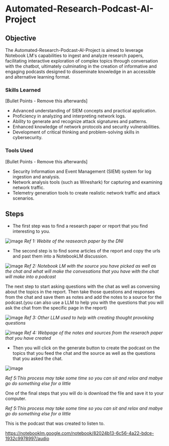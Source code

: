 # Automated-Research-Podcast-AI-Project

## Objective

The Automated-Research-Podcast-AI-Project is aimed to leverage Notebook LM's capabilities to ingest and analyze research papers, facilitating interactive exploration of complex topics through conversation with the chatbot, ultimately culminating in the creation of informative and engaging podcasts designed to disseminate knowledge in an accessible and alternative learning format.
### Skills Learned
[Bullet Points - Remove this afterwards]

- Advanced understanding of SIEM concepts and practical application.
- Proficiency in analyzing and interpreting network logs.
- Ability to generate and recognize attack signatures and patterns.
- Enhanced knowledge of network protocols and security vulnerabilities.
- Development of critical thinking and problem-solving skills in cybersecurity.

### Tools Used
[Bullet Points - Remove this afterwards]

- Security Information and Event Management (SIEM) system for log ingestion and analysis.
- Network analysis tools (such as Wireshark) for capturing and examining network traffic.
- Telemetry generation tools to create realistic network traffic and attack scenarios.

## Steps
- The first step was to find a research paper or report that you find interesting to you. 

![image](https://github.com/user-attachments/assets/a6ad40c7-4967-495f-8f4a-a2f0a5aacfe1)
*Ref 1: Webite of the reasearch paper by the DNI*

- The second step is to find some articles of the report and copy the urls and past them into a NotebookLM discussion. 

![image](https://github.com/user-attachments/assets/4e90b548-93e7-4e0c-a64b-5a5125a4c74e)
*Ref 2: Notebook LM with the source you have picked as well as the chat and what will make the convesations that you have with the chat will make into a podcast*

The next step to start asking questions with the chat as well as conversing about the topics in the report. Then take those questions and responses from the chat and save them as notes and add the notes to a source for the podcast.(you can also use a LLM to help you with the questions that you will ask the chat from the specific page in the report) 

![image](https://github.com/user-attachments/assets/458c6e0a-992d-467c-8ad9-78feae79ee19)
*Ref 3: Other LLM used to help with creating thought provoking questions*

![image](https://github.com/user-attachments/assets/35cfc086-83f9-4329-9fc4-db822ff01961)
*Ref 4: Webpage of the notes and sources from the reserach paper that you have created*

- Then you will click on the generate button to create the podcast on the topics that you feed the chat and the source as well as the questions that you asked the chat.

![image](https://github.com/user-attachments/assets/3998b72c-db3d-48c8-8228-e21bcf46c6d1)

*Ref 5:This process may take some time so you can sit and relax and mabye go do something else for a little*

One of the final steps that you will do is download the file and save it to your computer. 

*Ref 5:This process may take some time so you can sit and relax and mabye go do something else for a little*

This is the podcast that was created to listen to. 

https://notebooklm.google.com/notebook/82024b13-6c56-4a22-bdce-1932c9978997/audio
